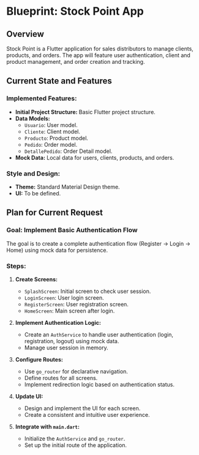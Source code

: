 # Blueprint: Stock Point App

## Overview

Stock Point is a Flutter application for sales distributors to manage clients, products, and orders. The app will feature user authentication, client and product management, and order creation and tracking.

## Current State and Features

### Implemented Features:
* **Initial Project Structure:** Basic Flutter project structure.
* **Data Models:**
    * `Usuario`: User model.
    * `Cliente`: Client model.
    * `Producto`: Product model.
    * `Pedido`: Order model.
    * `DetallePedido`: Order Detail model.
* **Mock Data:** Local data for users, clients, products, and orders.

### Style and Design:
* **Theme:** Standard Material Design theme.
* **UI:** To be defined.

## Plan for Current Request

### Goal: Implement Basic Authentication Flow

The goal is to create a complete authentication flow (Register -> Login -> Home) using mock data for persistence.

### Steps:

1.  **Create Screens:**
    *   `SplashScreen`: Initial screen to check user session.
    *   `LoginScreen`: User login screen.
    *   `RegisterScreen`: User registration screen.
    *   `HomeScreen`: Main screen after login.

2.  **Implement Authentication Logic:**
    *   Create an `AuthService` to handle user authentication (login, registration, logout) using mock data.
    *   Manage user session in memory.

3.  **Configure Routes:**
    *   Use `go_router` for declarative navigation.
    *   Define routes for all screens.
    *   Implement redirection logic based on authentication status.

4.  **Update UI:**
    *   Design and implement the UI for each screen.
    *   Create a consistent and intuitive user experience.

5.  **Integrate with `main.dart`:**
    *   Initialize the `AuthService` and `go_router`.
    *   Set up the initial route of the application.
